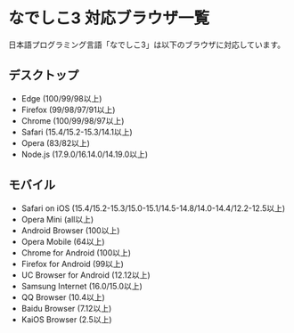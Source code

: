 # なでしこ3 対応ブラウザ一覧

日本語プログラミング言語「なでしこ3」は以下のブラウザに対応しています。

## デスクトップ

- Edge (100/99/98以上)
- Firefox (99/98/97/91以上)
- Chrome (100/99/98/97以上)
- Safari (15.4/15.2-15.3/14.1以上)
- Opera (83/82以上)
- Node.js (17.9.0/16.14.0/14.19.0以上)

## モバイル

- Safari on iOS (15.4/15.2-15.3/15.0-15.1/14.5-14.8/14.0-14.4/12.2-12.5以上)
- Opera Mini (all以上)
- Android Browser (100以上)
- Opera Mobile (64以上)
- Chrome for Android (100以上)
- Firefox for Android (99以上)
- UC Browser for Android (12.12以上)
- Samsung Internet (16.0/15.0以上)
- QQ Browser (10.4以上)
- Baidu Browser (7.12以上)
- KaiOS Browser (2.5以上)
